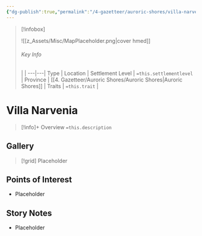 ```yaml
---
{"dg-publish":true,"permalink":"/4-gazetteer/auroric-shores/villa-narvenia/villa-narvenia/","noteIcon":""}
---
```



> [!infobox]
> 
> ![[z_Assets/Misc/MapPlaceholder.png\|cover hmed]]
> ###### Key Info
>  |   |
> ---|---|
> Type | Location |
> Settlement Level | `=this.settlementlevel` |
> Province | [[4. Gazetteer/Auroric Shores/Auroric Shores\|Auroric Shores]] |
> Traits | `=this.trait` |

# Villa Narvenia

> [!info]+ Overview
> `=this.description`

## Gallery

>[!grid]
>Placeholder


## Points of Interest

- Placeholder

## Story Notes

- Placeholder